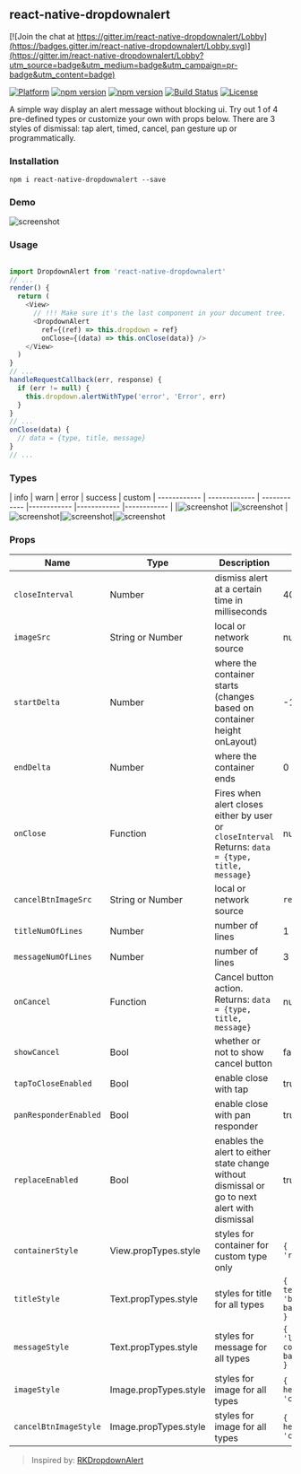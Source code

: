 ## react-native-dropdownalert

[![Join the chat at https://gitter.im/react-native-dropdownalert/Lobby](https://badges.gitter.im/react-native-dropdownalert/Lobby.svg)](https://gitter.im/react-native-dropdownalert/Lobby?utm_source=badge&utm_medium=badge&utm_campaign=pr-badge&utm_content=badge)

[![Platform](https://img.shields.io/badge/platform-react--native-lightgrey.svg)](http://facebook.github.io/react-native/)
[![npm version](http://img.shields.io/npm/v/react-native-dropdownalert.svg)](https://www.npmjs.com/package/react-native-dropdownalert)
[![npm version](http://img.shields.io/npm/dm/react-native-dropdownalert.svg)](https://www.npmjs.com/package/react-native-dropdownalert)
[![Build Status](https://travis-ci.org/devBrian/react-native-dropdownalert.svg?branch=master)](https://travis-ci.org/devBrian/react-native-dropdownalert)
[![License](https://img.shields.io/badge/license-MIT-blue.svg)](https://raw.github.com/devBrian/react-native-dropdownalert/master/LICENSE)

A simple way display an alert message without blocking ui. Try out 1 of 4 pre-defined types or customize your own with props below. There are 3 styles of dismissal: tap alert, timed, cancel, pan gesture up or programmatically. 

### Installation
```
npm i react-native-dropdownalert --save
```

### Demo
![screenshot](https://raw.github.com/devBrian/react-native-dropdownalert/master/screenshots/demo.gif)

### Usage
```javascript

import DropdownAlert from 'react-native-dropdownalert'
// ...
render() {
  return (
    <View>
      // !!! Make sure it's the last component in your document tree.
      <DropdownAlert
        ref={(ref) => this.dropdown = ref}
        onClose={(data) => this.onClose(data)} />
    </View>
  )
}
// ...
handleRequestCallback(err, response) {
  if (err != null) {
    this.dropdown.alertWithType('error', 'Error', err)
  }
}
// ...
onClose(data) {
  // data = {type, title, message}
}
// ...
```

### Types

| info | warn | error | success | custom
| ------------ | ------------- | ------------ |------------ |------------ |------------ |
|![screenshot](https://raw.github.com/devBrian/react-native-dropdownalert/master/screenshots/info.png) |![screenshot](https://raw.github.com/devBrian/react-native-dropdownalert/master/screenshots/warning.png) |![screenshot](https://raw.github.com/devBrian/react-native-dropdownalert/master/screenshots/error.png)|![screenshot](https://raw.github.com/devBrian/react-native-dropdownalert/master/screenshots/success.png)|![screenshot](https://raw.github.com/devBrian/react-native-dropdownalert/master/screenshots/custom.png)

### Props
| Name | Type | Description | Default
| ---- | ---- | ------------ | --------- |
| ```closeInterval``` | Number  | dismiss alert at a certain time in milliseconds | 4000
| ```imageSrc``` | String or Number  | local or network source | null
| ```startDelta``` | Number  | where the container starts (changes based on container height onLayout) | -100
| ```endDelta``` | Number  | where the container ends | 0
| ```onClose``` | Function  | Fires when alert closes either by user or  ```closeInterval``` Returns: ```data = {type, title, message}```  | null
| ```cancelBtnImageSrc``` | String or Number | local or network source | ```require('./assets/cancel.png')``` |
| ```titleNumOfLines``` | Number  | number of lines | 1
| ```messageNumOfLines``` | Number  | number of lines | 3
| ```onCancel``` | Function  | Cancel button action. Returns: ```data = {type, title, message}``` | null
| ```showCancel``` | Bool  | whether or not to show cancel button | false
| ```tapToCloseEnabled``` | Bool  | enable close with tap | true
| ```panResponderEnabled``` | Bool  | enable close with pan responder | true
| ```replaceEnabled``` | Bool  | enables the alert to either state change without dismissal or go to next alert with dismissal | true
| ```containerStyle``` | View.propTypes.style  | styles for container for custom type only | ```{ padding: 16, flexDirection: 'row' }```
| ```titleStyle``` | Text.propTypes.style  | styles for title for all types | ```{       fontSize: 16, textAlign: 'left', fontWeight: 'bold', color: 'white', backgroundColor: 'transparent' }```
| ```messageStyle``` | Text.propTypes.style  | styles for message for all types | ```{ fontSize: 14, textAlign: 'left', fontWeight: 'bold', color: 'white', backgroundColor: 'transparent' }```
| ```imageStyle``` | Image.propTypes.style  | styles for image for all types | ```{    padding: 8, width: 36, height: 36, alignSelf: 'center' }```
| ```cancelBtnImageStyle``` | Image.propTypes.style  | styles for image for all types | ```{    padding: 8, width: 36, height: 36, alignSelf: 'center' }```


> Inspired by: [RKDropdownAlert](https://github.com/cwRichardKim/RKDropdownAlert)
